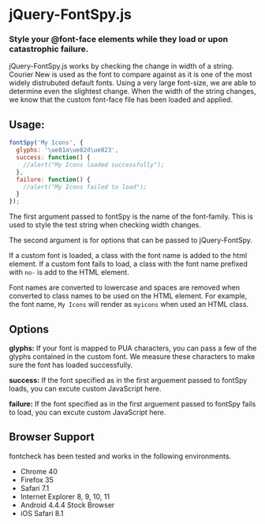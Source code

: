 # jQuery-FontSpy.js

### Style your @font-face elements while they load or upon catastrophic failure.

jQuery-FontSpy.js works by checking the change in width of a string. Courier New is used as the font to compare against as it is one of the most widely distrubuted default fonts. Using a very large font-size, we are able to determine even the slightest change. When the width of the string changes, we know that the custom font-face file has been loaded and applied.

## Usage:

```javascript
fontSpy('My Icons', {
  glyphs: '\ue81a\ue82d\ue823',
  success: function() {
    //alert("My Icons loaded successfully");
  },
  failure: function() {
    //alert("My Icons failed to load");
  }
});
```

The first argument passed to fontSpy is the name of the font-family. This is used to style the test string when checking width changes.

The second argument is for options that can be passed to jQuery-FontSpy.

If a custom font is loaded, a class with the font name is added to the html element.
If a custom font fails to load, a class with the font name prefixed with `no-` is add to the HTML element.

Font names are converted to lowercase and spaces are removed when converted to class names to be used on the HTML element.
For example, the font name, `My Icons` will render as `myicons` when used an HTML class.


## Options

**glyphs:** If your font is mapped to PUA characters, you can pass a few of the glyphs contained in the custom font. We measure these characters to make sure the font has loaded successfully.

**success:** If the font specified as in the first arguement passed to fontSpy loads, you can excute custom JavaScript here.

**failure:** If the font specified as in the first arguement passed to fontSpy fails to load, you can excute custom JavaScript here.

## Browser Support

fontcheck has been tested and works in the following environments.

* Chrome 40
* Firefox 35
* Safari 7.1
* Internet Explorer 8, 9, 10, 11
* Android 4.4.4 Stock Browser
* iOS Safari 8.1

